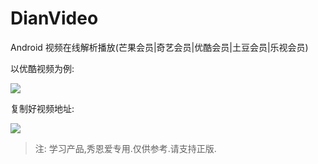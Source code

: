 # DianVideo
Android 视频在线解析播放(芒果会员|奇艺会员|优酷会员|土豆会员|乐视会员)

以优酷视频为例:    

![](http://markdown-1252847423.file.myqcloud.com/ZKJHVVO%40_Z%7BYORYL%24%7DI%29E%40O.png)

复制好视频地址:

![](http://markdown-1252847423.file.myqcloud.com/ezgif.com-video-to-gif%20%283%29.gif)  


>注:
>学习产品,秀恩爱专用.仅供参考.请支持正版.
